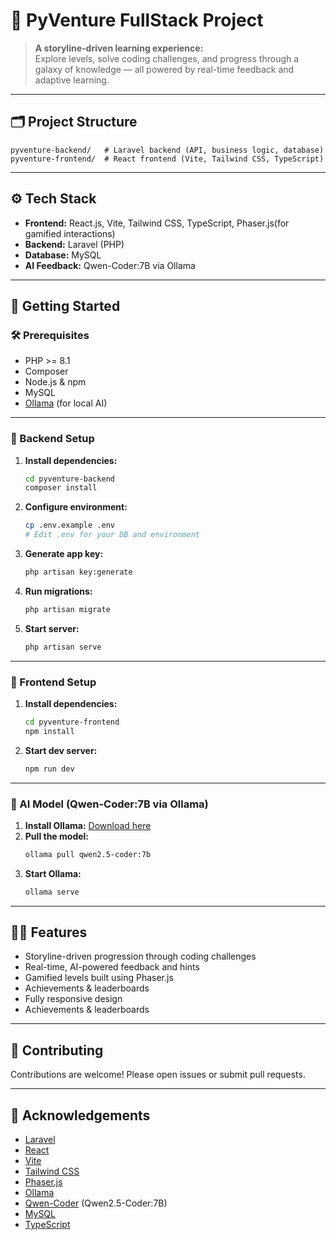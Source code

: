 # 🚀 PyVenture FullStack Project

> **A storyline-driven learning experience:**  
> Explore levels, solve coding challenges, and progress through a galaxy of knowledge — all powered by real-time feedback and adaptive learning.

---

## 🗂️ Project Structure

```
pyventure-backend/   # Laravel backend (API, business logic, database)
pyventure-frontend/  # React frontend (Vite, Tailwind CSS, TypeScript)
```

---

## ⚙️ Tech Stack

- **Frontend:** React.js, Vite, Tailwind CSS, TypeScript, Phaser.js(for gamified interactions)
- **Backend:** Laravel (PHP)
- **Database:** MySQL
- **AI Feedback:** Qwen-Coder:7B via Ollama

---

## 🚦 Getting Started

### 🛠️ Prerequisites

- PHP >= 8.1
- Composer
- Node.js & npm
- MySQL
- [Ollama](https://ollama.com/) (for local AI)

---

### 🔧 Backend Setup

1. **Install dependencies:**
   ```sh
   cd pyventure-backend
   composer install
   ```
2. **Configure environment:**
   ```sh
   cp .env.example .env
   # Edit .env for your DB and environment
   ```
3. **Generate app key:**
   ```sh
   php artisan key:generate
   ```
4. **Run migrations:**
   ```sh
   php artisan migrate
   ```
5. **Start server:**
   ```sh
   php artisan serve
   ```

---

### 🎨 Frontend Setup

1. **Install dependencies:**
   ```sh
   cd pyventure-frontend
   npm install
   ```
2. **Start dev server:**
   ```sh
   npm run dev
   ```

---

### 🤖 AI Model (Qwen-Coder:7B via Ollama)

1. **Install Ollama:** [Download here](https://ollama.com/download)
2. **Pull the model:**
   ```sh
   ollama pull qwen2.5-coder:7b
   ```
3. **Start Ollama:**
   ```sh
   ollama serve
   ```

---

## 🧑‍🚀 Features

- Storyline-driven progression through coding challenges
- Real-time, AI-powered feedback and hints
- Gamified levels built using Phaser.js
- Achievements & leaderboards
- Fully responsive design
- Achievements & leaderboards

---

## 🤝 Contributing

Contributions are welcome! Please open issues or submit pull requests.

---

## 🙏 Acknowledgements

- [Laravel](https://laravel.com/)
- [React](https://react.dev/)
- [Vite](https://vitejs.dev/)
- [Tailwind CSS](https://tailwindcss.com/)
- [Phaser.js](https://phaser.io/)
- [Ollama](https://ollama.com/)
- [Qwen-Coder](https://github.com/QwenLM/Qwen) (Qwen2.5-Coder:7B)
- [MySQL](https://www.mysql.com/)
- [TypeScript](https://www.typescriptlang.org/)
